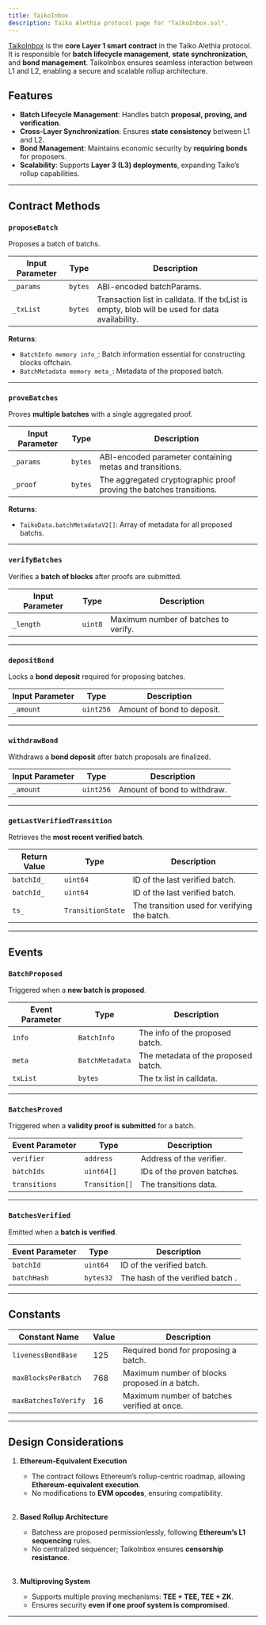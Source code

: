 ```yaml
---
title: TaikoInbox
description: Taiko Alethia protocol page for "TaikoInbox.sol".
---
```


[TaikoInbox](https://github.com/taikoxyz/taiko-mono/blob/taiko-alethia-protocol-v2.3.0/packages/protocol/contracts/layer1/based/TaikoInbox.sol) is the **core Layer 1 smart contract** in the Taiko Alethia protocol. It is responsible for **batch lifecycle management**, **state synchronization**, and **bond management**. TaikoInbox ensures seamless interaction between L1 and L2, enabling a secure and scalable rollup architecture.

## Features

- **Batch Lifecycle Management**: Handles batch **proposal, proving, and verification**.
- **Cross-Layer Synchronization**: Ensures **state consistency** between L1 and L2.
- **Bond Management**: Maintains economic security by **requiring bonds** for proposers.
- **Scalability**: Supports **Layer 3 (L3) deployments**, expanding Taiko’s rollup capabilities.

---

## Contract Methods

### `proposeBatch`

Proposes a batch of batchs.

| Input Parameter | Type    | Description                                                                                    |
| --------------- | ------- | ---------------------------------------------------------------------------------------------- |
| `_params`       | `bytes` | ABI-encoded batchParams.                                                                       |
| `_txList`       | `bytes` | Transaction list in calldata. If the txList is empty, blob will be used for data availability. |

**Returns**:

- `BatchInfo memory info_`: Batch information essential for constructing blocks offchain.
- `BatchMetadata memory meta_`: Metadata of the proposed batch.

---

### `proveBatches`

Proves **multiple batches** with a single aggregated proof.

| Input Parameter | Type      | Description                                                         |
| --------------- | --------- | ------------------------------------------------------------------- |
| `_params`       | `bytes`   | ABI-encoded parameter containing metas and transitions.             |
| `_proof`        | `bytes`   | The aggregated cryptographic proof proving the batches transitions. |

**Returns**:

- `TaikoData.batchMetadataV2[]`: Array of metadata for all proposed batchs.

---

### `verifyBatches`

Verifies a **batch of blocks** after proofs are submitted.

| Input Parameter      | Type      | Description                         |
| -------------------- | --------- | ----------------------------------- |
| `_length`            | `uint8`   | Maximum number of batches to verify. |

---

### `depositBond`

Locks a **bond deposit** required for proposing batches.

| Input Parameter | Type      | Description                |
| --------------- | --------- | -------------------------- |
| `_amount`       | `uint256` | Amount of bond to deposit. |

---

### `withdrawBond`

Withdraws a **bond deposit** after batch proposals are finalized.

| Input Parameter | Type      | Description                 |
| --------------- | --------- | --------------------------- |
| `_amount`       | `uint256` | Amount of bond to withdraw. |

---

### `getLastVerifiedTransition`

Retrieves the **most recent verified batch**.

| Return Value  | Type              | Description                                  |
| ------------- | ----------------- | -------------------------------------------- |
| `batchId_`    | `uint64`          | ID of the last verified batch.               |
| `batchId_`    | `uint64`          | ID of the last verified batch.               |
| `ts_`         | `TransitionState` | The transition used for verifying the batch. |

---

## Events

### `BatchProposed`

Triggered when a **new batch is proposed**.

| Event Parameter | Type            | Description                         |
| --------------- | --------------- | ----------------------------------- |
| `info`          | `BatchInfo`     | The info of the proposed batch.     |
| `meta`          | `BatchMetadata` | The metadata of the proposed batch. |
| `txList`        | `bytes`         | The tx list in calldata.            |

---

### `BatchesProved`

Triggered when a **validity proof is submitted** for a batch.

| Event Parameter   | Type           | Description                  |
| ----------------- | -------------- | ---------------------------- |
| `verifier`        | `address`      | Address of the verifier.     |
| `batchIds`        | `uint64[]`     | IDs of the proven batches.   |
| `transitions`     | `Transition[]` | The transitions data.        |

---

### `BatchesVerified`

Emitted when a **batch is verified**.

| Event Parameter | Type      | Description                       |
| --------------- | --------- | --------------------------------- |
| `batchId`       | `uint64`  | ID of the verified batch.         |
| `batchHash`     | `bytes32` | The hash of the verified batch  . |

---

## Constants

| Constant Name        | Value        | Description                                    |
| -------------------- | ------------ | ---------------------------------------------- |
| `livenessBondBase`   | 125          | Required bond for proposing a batch.           |
| `maxBlocksPerBatch`  | 768          | Maximum number of blocks proposed in a batch.  |
| `maxBatchesToVerify` | 16           | Maximum number of batches verified at once.    |

---

## Design Considerations

1. **Ethereum-Equivalent Execution**

   - The contract follows Ethereum’s rollup-centric roadmap, allowing **Ethereum-equivalent execution**.
   - No modifications to **EVM opcodes**, ensuring compatibility.

    </br>

2. **Based Rollup Architecture**

   - Batchess are proposed permissionlessly, following **Ethereum’s L1 sequencing** rules.
   - No centralized sequencer; TaikoInbox ensures **censorship resistance**.

    </br>

3. **Multiproving System**

   - Supports multiple proving mechanisms: **TEE + TEE, TEE + ZK**.
   - Ensures security **even if one proof system is compromised**.

---
